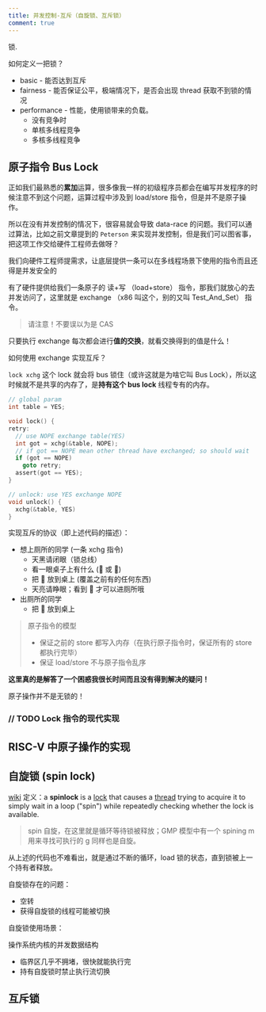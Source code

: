 ```yaml
---
title: 并发控制-互斥（自旋锁、互斥锁）
comment: true
---
```


锁.

<!--more-->

如何定义一把锁？

- basic - 能否达到互斥
- fairness - 能否保证公平，极端情况下，是否会出现 thread 获取不到锁的情况
- performance - 性能，使用锁带来的负载。
  - 没有竞争时
  - 单核多线程竞争
  - 多核多线程竞争

## 原子指令 Bus Lock

正如我们最熟悉的**累加**运算，很多像我一样的初级程序员都会在编写并发程序的时候注意不到这个问题，运算过程中涉及到 load/store 指令，但是并不是原子操作。

所以在没有并发控制的情况下，很容易就会导致 data-race 的问题。我们可以通过算法，比如之前文章提到的 `Peterson` 来实现并发控制，但是我们可以图省事，把这项工作交给硬件工程师去做呀？

我们向硬件工程师提需求，让底层提供一条可以在多线程场景下使用的指令而且还得是并发安全的



有了硬件提供给我们一条原子的 读+写 （load+store） 指令，那我们就放心的去并发访问了，这里就是 exchange （x86 叫这个，别的又叫 Test_And_Set） 指令。

> 请注意！不要误以为是 CAS



只要执行 exchange 每次都会进行**值的交换**，就看交换得到的值是什么！



如何使用 exchange 实现互斥？

`lock xchg` 这个 lock 就会将 bus 锁住（或许这就是为啥它叫 Bus Lock），所以这时候就不是共享的内存了，是**持有这个 bus lock** 线程专有的内存。

```c
// global param
int table = YES;

void lock() {
retry:
  // use NOPE exchange table(YES)
  int got = xchg(&table, NOPE);
  // if got == NOPE mean other thread have exchanged; so should wait
  if (got == NOPE)
    goto retry;
  assert(got == YES);
}

// unlock: use YES exchange NOPE
void unlock() {
  xchg(&table, YES)
}
```

实现互斥的协议（即上述代码的描述）：

- 想上厕所的同学 (一条 xchg 指令)
  - 天黑请闭眼（锁总线）
  - 看一眼桌子上有什么 (🔑 或 🔞)
  - 把 🔞 放到桌上 (覆盖之前有的任何东西)
  - 天亮请睁眼；看到 🔑 才可以进厕所哦
- 出厕所的同学
  - 把 🔑 放到桌上



> 原子指令的模型
>
> - 保证之前的 store 都写入内存（在执行原子指令时，保证所有的 store 都执行完毕）
> - 保证 load/store 不与原子指令乱序



**这里真的是解答了一个困惑我很长时间而且没有得到解决的疑问！**

原子操作并不是无锁的！



### // TODO Lock 指令的现代实现



## RISC-V 中原子操作的实现



## 自旋锁 (spin lock)

[wiki](https://en.wikipedia.org/wiki/Spinlock#:~:text=In%20software%20engineering%2C%20a%20spinlock,a%20kind%20of%20busy%20waiting.) 定义：a **spinlock** is a [lock](https://en.wikipedia.org/wiki/Lock_(computer_science)) that causes a [thread](https://en.wikipedia.org/wiki/Thread_(computer_science)) trying to acquire it to simply wait in a loop ("spin") while repeatedly checking whether the lock is available. 



> spin 自旋，在这里就是循环等待锁被释放；GMP 模型中有一个 spining m 用来寻找可执行的 g 同样也是自旋。



从上述的代码也不难看出，就是通过不断的循环，load 锁的状态，直到锁被上一个持有者释放。

自旋锁存在的问题：

- 空转
- 获得自旋锁的线程可能被切换

自旋锁使用场景：

操作系统内核的并发数据结构

- 临界区几乎不拥堵，很快就能执行完
- 持有自旋锁时禁止执行流切换



## 互斥锁



